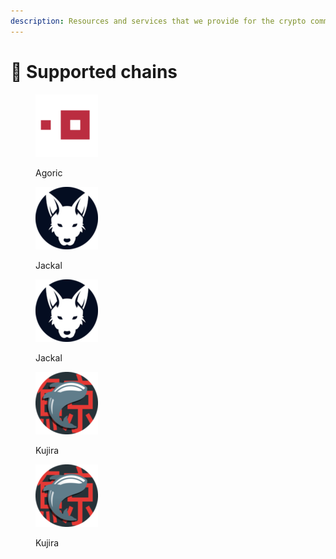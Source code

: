 ```yaml
---
description: Resources and services that we provide for the crypto community
---
```


# 🍋 Supported chains

<div>

<figure><img src=".gitbook/assets/agoric.png" alt=""><figcaption><p>Agoric</p></figcaption></figure>

 

<figure><img src=".gitbook/assets/jackal.png" alt=""><figcaption><p>Jackal</p></figcaption></figure>

</div>

<figure><img src=".gitbook/assets/jackal.png" alt=""><figcaption><p>Jackal</p></figcaption></figure><figure><img src=".gitbook/assets/kujira.png" alt=""><figcaption><p>Kujira</p></figcaption></figure>

<figure><img src=".gitbook/assets/kujira.png" alt=""><figcaption><p>Kujira</p></figcaption></figure>

